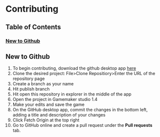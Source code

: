# Contributing

## Table of Contents
### [New to Github](#new-to-github)

## New to Github
1. To begin contributing, download the github desktop app [here](https://desktop.github.com/)
2. Clone the desired project: File>Clone Repositiory>Enter the URL of the repository page
3. Create a branch as your name
4. Hit publish branch
5. Hit open this repository in explorer in the middle of the app
6. Open the project in Gamemaker studio 1.4
7. Make your edits and save the game
8. On the GitHub desktop app, commit the changes in the bottom left, adding a title and description of your changes
9. Click Fetch Origin at the top right
10. Go to GitHub online and create a pull request under the **Pull requests** tab.
